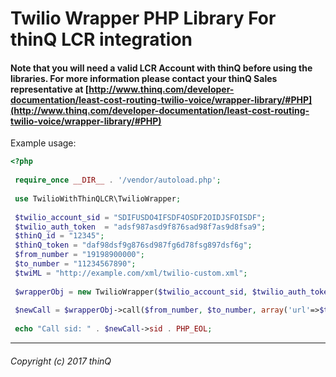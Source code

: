 # Twilio Wrapper PHP Library For thinQ LCR integration

#### Note that you will need a valid LCR Account with thinQ before using the libraries. For more information please contact your thinQ Sales representative at [http://www.thinq.com/developer-documentation/least-cost-routing-twilio-voice/wrapper-library/#PHP](http://www.thinq.com/developer-documentation/least-cost-routing-twilio-voice/wrapper-library/#PHP)

Example usage:

```php
<?php
 
 require_once __DIR__ . '/vendor/autoload.php';
 
 use TwilioWithThinQLCR\TwilioWrapper;
 
 $twilio_account_sid = "SDIFUSDO4IFSDF4OSDF2OIDJSFOISDF";
 $twilio_auth_token  = "adsf987asd9f876sad98f7as9d8fsa9";
 $thinQ_id = "12345";
 $thinQ_token = "daf98dsf9g876sd987fg6d78fsg897dsf6g";
 $from_number = "19198900000";
 $to_number = "11234567890";
 $twiML = "http://example.com/xml/twilio-custom.xml";
 
 $wrapperObj = new TwilioWrapper($twilio_account_sid, $twilio_auth_token, $thinQ_id, $thinQ_token);
 
 $newCall = $wrapperObj->call($from_number, $to_number, array('url'=>$twiML));
 
 echo "Call sid: " . $newCall->sid . PHP_EOL;
```


---

###### *Copyright (c) 2017 thinQ*
